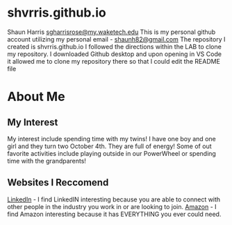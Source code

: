 # shvrris.github.io
Shaun Harris 
sgharrisrose@my.waketech.edu
This is my personal github account utilizing my personal email - shaunh82@gmail.com
The repository I created is shvrris.github.io
I followed the directions within the LAB to clone my repository. I downloaded Github desktop and upon opening in VS Code it allowed me to clone my repository there so that I could edit the README file 

# About Me 

## My Interest 
My interest include spending time with my twins! I have one boy and one girl and they turn two October 4th. They are full of energy! Some  of out favorite activities include playing outside in our PowerWheel or spending time with the grandparents!
## Websites I Reccomend 
[LinkedIn](https://www.linkedin.com/in/shaunharrisrose/) - I find LinkedIN interesting because you are able to connect with other people in the industry you work in or are looking to join. 
[Amazon](https://www.amazon.com/ref=nav_logo) - I find Amazon interesting because it has EVERYTHING you ever could need. 

